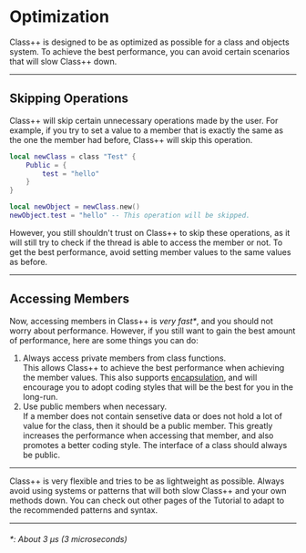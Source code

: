 # Optimization

Class++ is designed to be as optimized as possible for a class and objects system. To achieve the best performance, you can avoid certain scenarios that will slow Class++ down.

----

## Skipping Operations

Class++ will skip certain unnecessary operations made by the user. For example, if you try to set a value to a member that is exactly the same as the one the member had before, Class++ will skip this operation.

```lua
local newClass = class "Test" {
    Public = {
        test = "hello"
    }
}

local newObject = newClass.new()
newObject.test = "hello" -- This operation will be skipped.
```

However, you still shouldn't trust on Class++ to skip these operations, as it will still try to check if the thread is able to access the member or not. To get the best performance, avoid setting member values to the same values as before.

----

## Accessing Members

Now, accessing members in Class++ is *very fast\**, and you should not worry about performance. However, if you still want to gain the best amount of performance, here are some things you can do:

1. Always access private members from class functions.<br>
This allows Class++ to achieve the best performance when achieving the member values. This also supports [encapsulation](encapsulation.md), and will encourage you to adopt coding styles that will be the best for you in the long-run.
2. Use public members when necessary.<br>
If a member does not contain sensetive data or does not hold a lot of value for the class, then it should be a public member. This greatly increases the performance when accessing that member, and also promotes a better coding style. The interface of a class should always be public.

----

Class++ is very flexible and tries to be as lightweight as possible. Always avoid using systems or patterns that will both slow Class++ and your own methods down. You can check out other pages of the Tutorial to adapt to the recommended patterns and syntax.

----
<h6>*: About 3 μs (3 microseconds)</h6>
